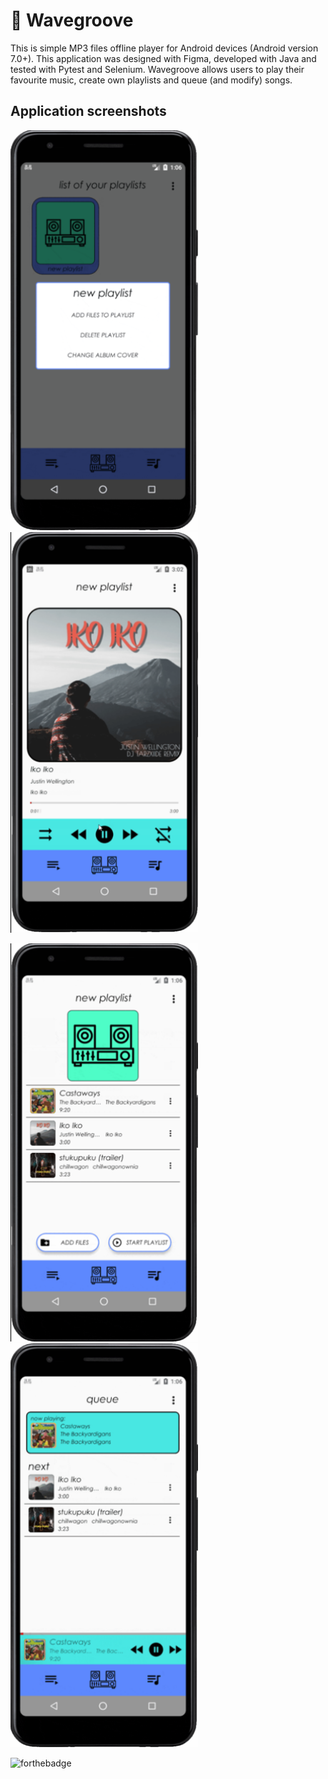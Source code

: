 # :musical_note: Wavegroove

This is simple MP3 files offline player for Android devices (Android version 7.0+). This application was designed with Figma, developed with Java and tested with Pytest and Selenium. Wavegroove allows users to play their favourite music, create own playlists and queue (and modify) songs.

## Application screenshots

<p float="left">
  <img src="https://github.com/wasyl078/Wavegroove/blob/master/screenshots/screenshot-list-of-your-playlists.png" width="300" />
  <img src="https://github.com/wasyl078/Wavegroove/blob/master/screenshots/screenshot-playing.png" width="300" /> 
</p>

<p float="left">
  <img src="https://github.com/wasyl078/Wavegroove/blob/master/screenshots/screenshot-playlist.png" width="300" />
  <img src="https://github.com/wasyl078/Wavegroove/blob/master/screenshots/screenshot-queue.png" width="300" /> 
</p>


![forthebadge](https://forthebadge.com/images/badges/built-for-android.svg)
